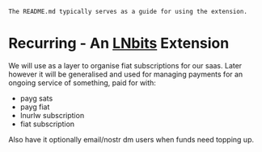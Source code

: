 `The README.md typically serves as a guide for using the extension.`

# Recurring - An [LNbits](https://github.com/lnbits/lnbits) Extension
We will use as a layer to organise fiat subscriptions for our saas. 
Later however it will be generalised and used for managing payments for an ongoing service of something, paid for with:
* payg sats
* payg fiat
* lnurlw subscription
* fiat subscription
  
Also have it optionally email/nostr dm users when funds need topping up.
